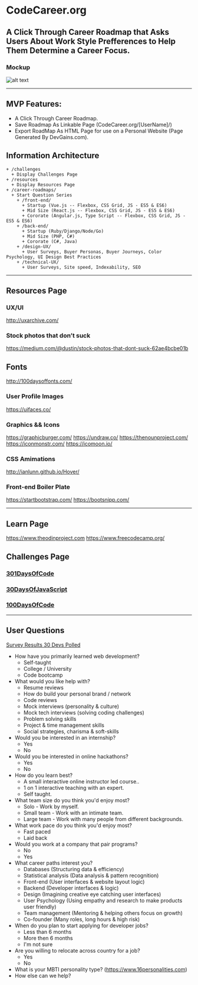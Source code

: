 # CodeCareer.org
## A Click Through Career Roadmap that Asks Users About Work Style Prefferences to Help Them Determine a Career Focus.

### Mockup

![alt text](https://github.com/GitCodeCareer/CodeCareer.org/blob/master/_assets/_images/mockup.png)

---
## MVP Features:
+ A Click Through Career Roadmap.
+ Save Roadmap As Linkable Page (CodeCareer.org/[UserName]/)
+ Export RoadMap As HTML Page for use on a Personal Website (Page Generated By DevGains.com).

## Information Architecture

    + /challenges
      + Display Challenges Page
    + /resources
      + Display Resources Page
    + /career-roadmaps/
      + Start Question Series
        + /front-end/
          + Startup (Vue.js -- Flexbox, CSS Grid, JS - ES5 & ES6)
          + Mid Size (React.js -- Flexbox, CSS Grid, JS - ES5 & ES6)
          + Cororate (Angular.js, Type Script -- Flexbox, CSS Grid, JS - ES5 & ES6)
        + /back-end/
          + Startup (Ruby/Django/Node/Go)
          + Mid Size (PHP, C#)
          + Cororate (C#, Java)
        + /design-UX/
          + User Surveys, Buyer Personas, Buyer Journeys, Color Psychology, UI Design Best Practices
        + /technical-UX/
          + User Surveys, Site speed, Indexability, SEO
          
---

## Resources Page

### UX/UI
http://uxarchive.com/

### Stock photos that don’t suck
https://medium.com/@dustin/stock-photos-that-dont-suck-62ae4bcbe01b

## Fonts
http://100daysoffonts.com/

### User Profile Images
https://uifaces.co/

### Graphics && Icons
https://graphicburger.com/
https://undraw.co/
https://thenounproject.com/
https://iconmonstr.com/
https://icomoon.io/

### CSS Amimations
http://ianlunn.github.io/Hover/

### Front-end Boiler Plate
https://startbootstrap.com/
https://bootsnipp.com/

---

## Learn Page
https://www.theodinproject.com
https://www.freecodecamp.org/

## Challenges Page

### [301DaysOfCode](https://301daysofcode.com/)
### [30DaysOfJavaScript](https://JavaScript30.com/friend/SPAK)
### [100DaysOfCode](https://www.100daysofcode.com/)

---

## User Questions

[Survey Results 30 Devs Polled](https://twitter.com/ioedeveloper/status/1042849527353552897)

+ How have you primarily learned web development?
  + Self-taught
  + College / University
  + Code bootcamp
+ What would you like help with?
  + Resume reviews
  + How do build your personal brand / network
  + Code reviews
  + Mock interviews (personality & culture)
  + Mock tech interviews (solving coding challenges)
  + Problem solving skills
  + Project & time management skills
  + Social strategies, charisma & soft-skills
+ Would you be interested in an internship?
  + Yes
  + No
+ Would you be interested in online hackathons?
  + Yes
  + No
+ How do you learn best?
  + A small interactive online instructor led course..
  + 1 on 1 interactive teaching with an expert.
  + Self taught.
+ What team size do you think you'd enjoy most?
  + Solo - Work by myself.
  + Small team - Work with an intimate team.
  + Large team - Work with many people from different backgrounds.
+ What work pace do you think you'd enjoy most?
  + Fast paced
  + Laid back
+ Would you work at a company that pair programs?
  + No
  + Yes
+ What career paths interest you?
  + Databases (Structuring data & efficiency)
  + Statistical analysis (Data analysis & pattern recognition)
  + Front-end (User interfaces & website layout logic)
  + Backend (Developer interfaces & logic)
  + Design (Imagining creative eye catching user interfaces)
  + User Psychology (Using empathy and research to make products user friendly)
  + Team management (Mentoring & helping others focus on growth)
  + Co-founder (Many roles, long hours & high risk)
+ When do you plan to start applying for developer jobs?
  + Less than 6 months
  + More then 6 months
  + I'm not sure
+ Are you willing to relocate across country for a job?
  + Yes
  + No
+ What is your MBTI personality type? (https://www.16personalities.com)
+ How else can we help?
